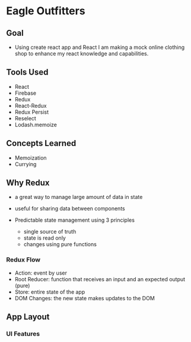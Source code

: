 # Eagle Outfitters

## Goal

- Using create react app and React I am making a mock online clothing shop to enhance my react knowledge and capabilities.

## Tools Used

- React
- Firebase
- Redux
- React-Redux
- Redux Persist
- Reselect
- Lodash.memoize

## Concepts Learned

- Memoization
- Currying

## Why Redux

- a great way to manage large amount of data in state

- useful for sharing data between components

- Predictable state management using 3 principles
  - single source of truth
  - state is read only
  - changes using pure functions

### Redux Flow

- Action: event by user
- Root Reducer: function that receives an input and an expected output (pure)
- Store: entire state of the app
- DOM Changes: the new state makes updates to the DOM

## App Layout

### UI Features
